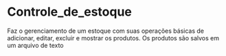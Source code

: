 # Controle_de_estoque
Faz o gerenciamento de um estoque com suas operações básicas de adicionar, editar, excluir e mostrar os produtos. Os produtos são salvos em um arquivo de texto
